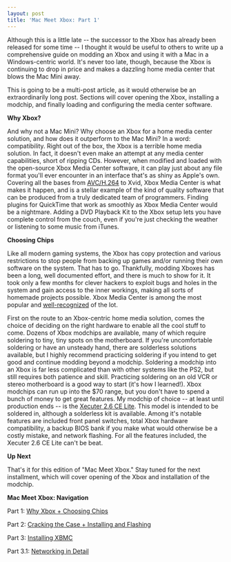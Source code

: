 ```yaml
---
layout: post
title: 'Mac Meet Xbox: Part 1'
---
```

Although this is a little late -- the successor to the Xbox has already been released for some time -- I thought it would be useful to others to write up a comprehensive guide on modding an Xbox and using it with a Mac in a Windows-centric world.  It's never too late, though, because the Xbox is continuing to drop in price and makes a dazzling home media center that blows the Mac Mini away.

This is going to be a multi-post article, as it would otherwise be an extraordinarily long post.  Sections will cover opening the Xbox, installing a modchip, and finally loading and configuring the media center software.

**Why Xbox?**

And why not a Mac Mini?  Why choose an Xbox for a home media center solution, and how does it outperform to the Mac Mini?  In a word: compatibility.  Right out of the box, the Xbox is a terrible home media solution.  In fact, it doesn't even make an attempt at any media center capabilities, short of ripping CDs.  However, when modified and loaded with the open-source Xbox Media Center software, it can play just about any file format you'll ever encounter in an interface that's as shiny as Apple's own.  Covering all the bases from [AVC/H.264](http://en.wikipedia.org/wiki/H.264) to Xvid, Xbox Media Center is what makes it happen, and is a stellar example of the kind of quality software that can be produced from a truly dedicated team of programmers.  Finding plugins for QuickTime that work as smoothly as Xbox Media Center would be a nightmare.  Adding a DVD Playback Kit to the Xbox setup lets you have complete control from the couch, even if you're just checking the weather or listening to some music from iTunes.

**Choosing Chips**

Like all modern gaming systems, the Xbox has copy protection and various restrictions to stop people from backing up games and/or running their own software on the system.  That has to go.  Thankfully, modding Xboxes has been a long, well documented effort, and there is much to show for it.  It took only a few months for clever hackers to exploit bugs and holes in the system and gain access to the inner workings, making all sorts of homemade projects possible.  Xbox Media Center is among the most popular and [well-recognized](http://sourceforge.net/awards/cca/) of the lot.

First on the route to an Xbox-centric home media solution, comes the choice of deciding on the right hardware to enable all the cool stuff to come.  Dozens of Xbox modchips are available, many of which require soldering to tiny, tiny spots on the motherboard.  If you're uncomfortable soldering or have an unsteady hand, there are solderless solutions available, but I highly recommend practicing soldering if you intend to get good and continue modding beyond a modchip.  Soldering a modchip into an Xbox is far less complicated than with other systems like the PS2, but still requires both patience and skill.  Practicing soldering on an old VCR or stereo motherboard is a good way to start (it's how I learned!).  Xbox modchips can run up into the $70 range, but you don't have to spend a bunch of money to get great features.  My modchip of choice -- at least until production ends -- is the [Xecuter 2.6 CE Lite](http://www.divineo.com/cgi-bin/div-us/dd-xb-x26l).  This model is intended to be soldered in, although a solderless kit is available.  Among it's notable features are included front panel switches, total Xbox hardware compatibility, a backup BIOS bank if you make what would otherwise be a costly mistake, and network flashing.  For all the features included, the Xecuter 2.6 CE Lite can't be beat.

**Up Next**

That's it for this edition of "Mac Meet Xbox."  Stay tuned for the next installment, which will cover opening of the Xbox and installation of the modchip.

**Mac Meet Xbox: Navigation**

Part 1: [Why Xbox + Choosing Chips](/2006/08/19/mac-meet-xbox-part-1/)

Part 2: [Cracking the Case + Installing and Flashing](/2006/09/09/mac-meet-xbox-part-2/)

Part 3: [Installing XBMC](/2006/12/21/mac-meet-xbox-part-3/)

Part 3.1: [Networking in Detail](/2007/02/11/mac-meet-xbox-part-3-1/)
